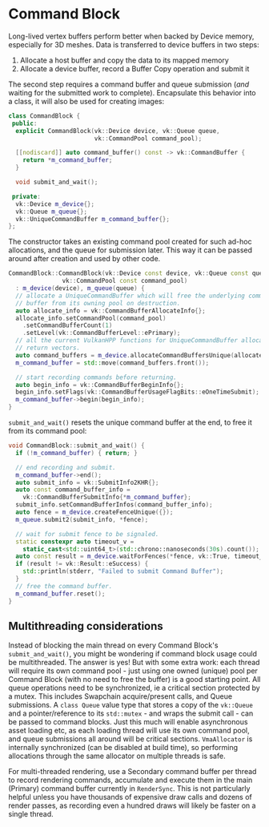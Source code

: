 # Command Block

Long-lived vertex buffers perform better when backed by Device memory, especially for 3D meshes. Data is transferred to device buffers in two steps: 

1. Allocate a host buffer and copy the data to its mapped memory
1. Allocate a device buffer, record a Buffer Copy operation and submit it

The second step requires a command buffer and queue submission (_and_ waiting for the submitted work to complete). Encapsulate this behavior into a class, it will also be used for creating images:

```cpp
class CommandBlock {
 public:
  explicit CommandBlock(vk::Device device, vk::Queue queue,
                        vk::CommandPool command_pool);

  [[nodiscard]] auto command_buffer() const -> vk::CommandBuffer {
    return *m_command_buffer;
  }

  void submit_and_wait();

 private:
  vk::Device m_device{};
  vk::Queue m_queue{};
  vk::UniqueCommandBuffer m_command_buffer{};
};
```

The constructor takes an existing command pool created for such ad-hoc allocations, and the queue for submission later. This way it can be passed around after creation and used by other code.

```cpp
CommandBlock::CommandBlock(vk::Device const device, vk::Queue const queue,
               vk::CommandPool const command_pool)
  : m_device(device), m_queue(queue) {
  // allocate a UniqueCommandBuffer which will free the underlying command
  // buffer from its owning pool on destruction.
  auto allocate_info = vk::CommandBufferAllocateInfo{};
  allocate_info.setCommandPool(command_pool)
    .setCommandBufferCount(1)
    .setLevel(vk::CommandBufferLevel::ePrimary);
  // all the current VulkanHPP functions for UniqueCommandBuffer allocation
  // return vectors.
  auto command_buffers = m_device.allocateCommandBuffersUnique(allocate_info);
  m_command_buffer = std::move(command_buffers.front());

  // start recording commands before returning.
  auto begin_info = vk::CommandBufferBeginInfo{};
  begin_info.setFlags(vk::CommandBufferUsageFlagBits::eOneTimeSubmit);
  m_command_buffer->begin(begin_info);
}
```

`submit_and_wait()` resets the unique command buffer at the end, to free it from its command pool:

```cpp
void CommandBlock::submit_and_wait() {
  if (!m_command_buffer) { return; }

  // end recording and submit.
  m_command_buffer->end();
  auto submit_info = vk::SubmitInfo2KHR{};
  auto const command_buffer_info =
    vk::CommandBufferSubmitInfo{*m_command_buffer};
  submit_info.setCommandBufferInfos(command_buffer_info);
  auto fence = m_device.createFenceUnique({});
  m_queue.submit2(submit_info, *fence);

  // wait for submit fence to be signaled.
  static constexpr auto timeout_v =
    static_cast<std::uint64_t>(std::chrono::nanoseconds(30s).count());
  auto const result = m_device.waitForFences(*fence, vk::True, timeout_v);
  if (result != vk::Result::eSuccess) {
    std::println(stderr, "Failed to submit Command Buffer");
  }
  // free the command buffer.
  m_command_buffer.reset();
}
```

## Multithreading considerations

Instead of blocking the main thread on every Command Block's `submit_and_wait()`, you might be wondering if command block usage could be multithreaded. The answer is yes! But with some extra work: each thread will require its own command pool - just using one owned (unique) pool per Command Block (with no need to free the buffer) is a good starting point. All queue operations need to be synchronized, ie a critical section protected by a mutex. This includes Swapchain acquire/present calls, and Queue submissions. A `class Queue` value type that stores a copy of the `vk::Queue` and a pointer/reference to its `std::mutex` - and wraps the submit call - can be passed to command blocks. Just this much will enable asynchronous asset loading etc, as each loading thread will use its own command pool, and queue submissions all around will be critical sections. `VmaAllocator` is internally synchronized (can be disabled at build time), so performing allocations through the same allocator on multiple threads is safe.

For multi-threaded rendering, use a Secondary command buffer per thread to record rendering commands, accumulate and execute them in the main (Primary) command buffer currently in `RenderSync`. This is not particularly helpful unless you have thousands of expensive draw calls and dozens of render passes, as recording even a hundred draws will likely be faster on a single thread.
